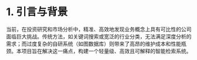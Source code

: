 # **1. 引言与背景**

当前，在投资研究和市场分析中，精准、高效地发现业务概念上具有可比性的公司面临巨大挑战。传统方法，如关键词搜索或宽泛的行业分类，无法满足深度分析的需求；而过度复杂的自研系统（如图数据库）则带来了高昂的维护成本和性能瓶颈。本项目旨在解决这一痛点，构建一个轻量级、高效且可解释的智能检索系统。
